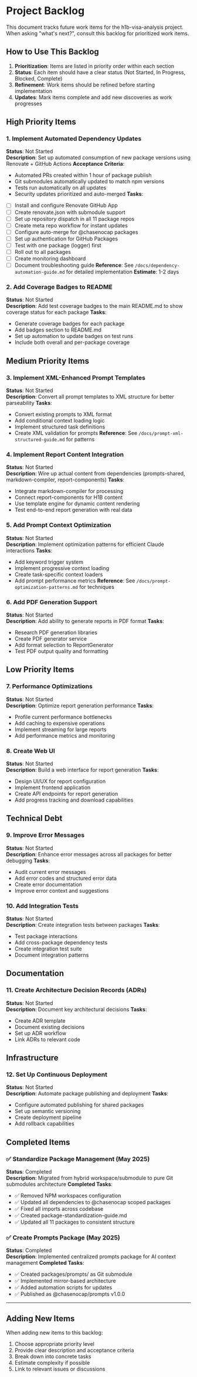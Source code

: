 # Project Backlog

This document tracks future work items for the h1b-visa-analysis project. When asking "what's next?", consult this backlog for prioritized work items.

## How to Use This Backlog

1. **Prioritization**: Items are listed in priority order within each section
2. **Status**: Each item should have a clear status (Not Started, In Progress, Blocked, Complete)
3. **Refinement**: Work items should be refined before starting implementation
4. **Updates**: Mark items complete and add new discoveries as work progresses

## High Priority Items

### 1. Implement Automated Dependency Updates
**Status**: Not Started  
**Description**: Set up automated consumption of new package versions using Renovate + GitHub Actions
**Acceptance Criteria**:
- Automated PRs created within 1 hour of package publish
- Git submodules automatically updated to match npm versions
- Tests run automatically on all updates
- Security updates prioritized and auto-merged
**Tasks**:
- [ ] Install and configure Renovate GitHub App
- [ ] Create renovate.json with submodule support
- [ ] Set up repository dispatch in all 11 package repos
- [ ] Create meta repo workflow for instant updates
- [ ] Configure auto-merge for @chasenocap packages
- [ ] Set up authentication for GitHub Packages
- [ ] Test with one package (logger) first
- [ ] Roll out to all packages
- [ ] Create monitoring dashboard
- [ ] Document troubleshooting guide
**Reference**: See `/docs/dependency-automation-guide.md` for detailed implementation
**Estimate**: 1-2 days

### 2. Add Coverage Badges to README
**Status**: Not Started  
**Description**: Add test coverage badges to the main README.md to show coverage status for each package
**Tasks**:
- Generate coverage badges for each package
- Add badges section to README.md
- Set up automation to update badges on test runs
- Include both overall and per-package coverage

## Medium Priority Items

### 3. Implement XML-Enhanced Prompt Templates
**Status**: Not Started  
**Description**: Convert all prompt templates to XML structure for better parseability
**Tasks**:
- Convert existing prompts to XML format
- Add conditional context loading logic
- Implement structured task definitions
- Create XML validation for prompts
**Reference**: See `/docs/prompt-xml-structured-guide.md` for patterns

### 4. Implement Report Content Integration
**Status**: Not Started  
**Description**: Wire up actual content from dependencies (prompts-shared, markdown-compiler, report-components)
**Tasks**:
- Integrate markdown-compiler for processing
- Connect report-components for H1B content
- Use template engine for dynamic content rendering
- Test end-to-end report generation with real data

### 5. Add Prompt Context Optimization
**Status**: Not Started  
**Description**: Implement optimization patterns for efficient Claude interactions
**Tasks**:
- Add keyword trigger system
- Implement progressive context loading
- Create task-specific context loaders
- Add prompt performance metrics
**Reference**: See `/docs/prompt-optimization-patterns.md` for techniques

### 6. Add PDF Generation Support
**Status**: Not Started  
**Description**: Add ability to generate reports in PDF format
**Tasks**:
- Research PDF generation libraries
- Create PDF generator service
- Add format selection to ReportGenerator
- Test PDF output quality and formatting

## Low Priority Items

### 7. Performance Optimizations
**Status**: Not Started  
**Description**: Optimize report generation performance
**Tasks**:
- Profile current performance bottlenecks
- Add caching to expensive operations
- Implement streaming for large reports
- Add performance metrics and monitoring

### 8. Create Web UI
**Status**: Not Started  
**Description**: Build a web interface for report generation
**Tasks**:
- Design UI/UX for report configuration
- Implement frontend application
- Create API endpoints for report generation
- Add progress tracking and download capabilities

## Technical Debt

### 9. Improve Error Messages
**Status**: Not Started  
**Description**: Enhance error messages across all packages for better debugging
**Tasks**:
- Audit current error messages
- Add error codes and structured error data
- Create error documentation
- Improve error context and suggestions

### 10. Add Integration Tests
**Status**: Not Started  
**Description**: Create integration tests between packages
**Tasks**:
- Test package interactions
- Add cross-package dependency tests
- Create integration test suite
- Document integration patterns

## Documentation

### 11. Create Architecture Decision Records (ADRs)
**Status**: Not Started  
**Description**: Document key architectural decisions
**Tasks**:
- Create ADR template
- Document existing decisions
- Set up ADR workflow
- Link ADRs to relevant code

## Infrastructure

### 12. Set Up Continuous Deployment
**Status**: Not Started  
**Description**: Automate package publishing and deployment
**Tasks**:
- Configure automated publishing for shared packages
- Set up semantic versioning
- Create deployment pipeline
- Add rollback capabilities

## Completed Items

### ✅ Standardize Package Management (May 2025)
**Status**: Completed  
**Description**: Migrated from hybrid workspace/submodule to pure Git submodules architecture
**Completed Tasks**:
- ✅ Removed NPM workspaces configuration
- ✅ Updated all dependencies to @chasenocap scoped packages
- ✅ Fixed all imports across codebase
- ✅ Created package-standardization-guide.md
- ✅ Updated all 11 packages to consistent structure

### ✅ Create Prompts Package (May 2025)
**Status**: Completed  
**Description**: Implemented centralized prompts package for AI context management
**Completed Tasks**:
- ✅ Created packages/prompts/ as Git submodule
- ✅ Implemented mirror-based architecture
- ✅ Added automation scripts for updates
- ✅ Published as @chasenocap/prompts v1.0.0

---

## Adding New Items

When adding new items to this backlog:
1. Choose appropriate priority level
2. Provide clear description and acceptance criteria
3. Break down into concrete tasks
4. Estimate complexity if possible
5. Link to relevant issues or discussions